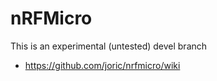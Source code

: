 # nRFMicro

This is an experimental (untested) devel branch

* https://github.com/joric/nrfmicro/wiki
